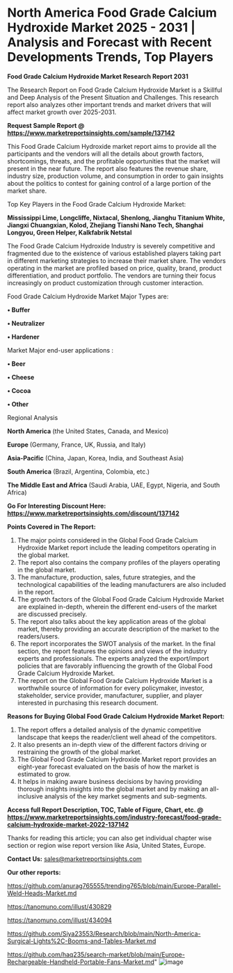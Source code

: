 # North America Food Grade Calcium Hydroxide Market 2025 - 2031 | Analysis and Forecast with Recent Developments Trends, Top Players

<strong>Food Grade Calcium Hydroxide Market Research Report 2031</strong>

The Research Report on Food Grade Calcium Hydroxide Market is a Skillful and Deep Analysis of the Present Situation and Challenges. This research report also analyzes other important trends and market drivers that will affect market growth over 2025-2031.

<strong>Request Sample Report @ <a href=https://www.marketreportsinsights.com/sample/137142>https://www.marketreportsinsights.com/sample/137142</a></strong>

This Food Grade Calcium Hydroxide market report aims to provide all the participants and the vendors will all the details about growth factors, shortcomings, threats, and the profitable opportunities that the market will present in the near future. The report also features the revenue share, industry size, production volume, and consumption in order to gain insights about the politics to contest for gaining control of a large portion of the market share.

Top Key Players in the Food Grade Calcium Hydroxide Market:

<strong>Mississippi Lime, Longcliffe, Nixtacal, Shenlong, Jianghu Titanium White, Jiangxi Chuangxian, Kolod, Zhejiang Tianshi Nano Tech, Shanghai Longyou, Green Helper, Kalkfabrik Netstal</strong>

The Food Grade Calcium Hydroxide Industry is severely competitive and fragmented due to the existence of various established players taking part in different marketing strategies to increase their market share. The vendors operating in the market are profiled based on price, quality, brand, product differentiation, and product portfolio. The vendors are turning their focus increasingly on product customization through customer interaction.

Food Grade Calcium Hydroxide Market Major Types are:

<strong>• Buffer

• Neutralizer

• Hardener</strong>

Market Major end-user applications :

<strong>• Beer

• Cheese

• Cocoa

• Other</strong>

Regional Analysis

</u><strong><b>North America</b></strong> (the United States, Canada, and Mexico)

<strong><b>Europe </b></strong>(Germany, France, UK, Russia, and Italy)

<strong><b>Asia-Pacific</b></strong> (China, Japan, Korea, India, and Southeast Asia)

<strong><b>South America</b></strong> (Brazil, Argentina, Colombia, etc.)

<strong><b>The Middle East and Africa</b></strong> (Saudi Arabia, UAE, Egypt, Nigeria, and South Africa)

<strong>Go For Interesting Discount Here: <a href=https://www.marketreportsinsights.com/discount/137142>https://www.marketreportsinsights.com/discount/137142</a></strong>

<strong>Points Covered in The Report:</strong>
<ol>
  <li>The major points considered in the Global Food Grade Calcium Hydroxide Market report include the leading competitors operating in the global market.</li>
  <li>The report also contains the company profiles of the players operating in the global market.</li>
  <li>The manufacture, production, sales, future strategies, and the technological capabilities of the leading manufacturers are also included in the report.</li>
  <li>The growth factors of the Global Food Grade Calcium Hydroxide Market are explained in-depth, wherein the different end-users of the market are discussed precisely.</li>
  <li>The report also talks about the key application areas of the global market, thereby providing an accurate description of the market to the readers/users.</li>
  <li>The report incorporates the SWOT analysis of the market. In the final section, the report features the opinions and views of the industry experts and professionals. The experts analyzed the export/import policies that are favorably influencing the growth of the Global Food Grade Calcium Hydroxide Market.</li>
  <li>The report on the Global Food Grade Calcium Hydroxide Market is a worthwhile source of information for every policymaker, investor, stakeholder, service provider, manufacturer, supplier, and player interested in purchasing this research document.</li>
</ol>
<strong>Reasons for Buying Global Food Grade Calcium Hydroxide Market Report:</strong>

<ol>
  <li>The report offers a detailed analysis of the dynamic competitive landscape that keeps the reader/client well ahead of the competitors.</li>
  <li>It also presents an in-depth view of the different factors driving or restraining the growth of the global market.</li>
  <li>The Global Food Grade Calcium Hydroxide Market report provides an eight-year forecast evaluated on the basis of how the market is estimated to grow.</li>
  <li>It helps in making aware business decisions by having providing thorough insights insights into the global market and by making an all-inclusive analysis of the key market segments and sub-segments.</li>
</ol>
<strong>Access full Report Description, TOC, Table of Figure, Chart, etc. @ <a href=https://www.marketreportsinsights.com/industry-forecast/food-grade-calcium-hydroxide-market-2022-137142>https://www.marketreportsinsights.com/industry-forecast/food-grade-calcium-hydroxide-market-2022-137142</a></strong>


Thanks for reading this article; you can also get individual chapter wise section or region wise report version like Asia, United States, Europe.

<strong>Contact Us:</strong>
sales@marketreportsinsights.com

<strong>Our other reports:</strong>

<a href=https://github.com/anurag765555/trending765/blob/main/Europe-Parallel-Weld-Heads-Market.md>https://github.com/anurag765555/trending765/blob/main/Europe-Parallel-Weld-Heads-Market.md</a>

<a href=https://tanomuno.com/illust/430829>https://tanomuno.com/illust/430829</a>

<a href=https://tanomuno.com/illust/434094>https://tanomuno.com/illust/434094</a>

<a href=https://github.com/Siya23553/Research/blob/main/North-America-Surgical-Lights%2C-Booms-and-Tables-Market.md>https://github.com/Siya23553/Research/blob/main/North-America-Surgical-Lights%2C-Booms-and-Tables-Market.md</a>

<a href=https://github.com/haq235/search-market/blob/main/Europe-Rechargeable-Handheld-Portable-Fans-Market.md>https://github.com/haq235/search-market/blob/main/Europe-Rechargeable-Handheld-Portable-Fans-Market.md</a>"
![image](https://github.com/user-attachments/assets/88c87b63-2f93-4d86-9d6a-08d3ef31a7ab)
